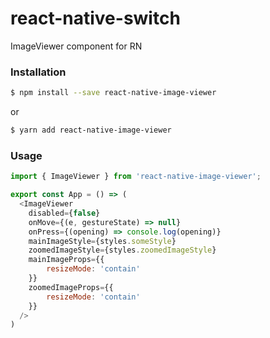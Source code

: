 # react-native-switch
ImageViewer component for RN

### Installation

```sh
$ npm install --save react-native-image-viewer
```
or

```sh
$ yarn add react-native-image-viewer
```

### Usage

```javascript
import { ImageViewer } from 'react-native-image-viewer';

export const App = () => (
  <ImageViewer
    disabled={false}
    onMove={(e, gestureState) => null}
    onPress={(opening) => console.log(opening)}
    mainImageStyle={styles.someStyle}
    zoomedImageStyle={styles.zoomedImageStyle}
    mainImageProps={{
        resizeMode: 'contain'
    }}
    zoomedImageProps={{
        resizeMode: 'contain'
    }}
  />
)
```